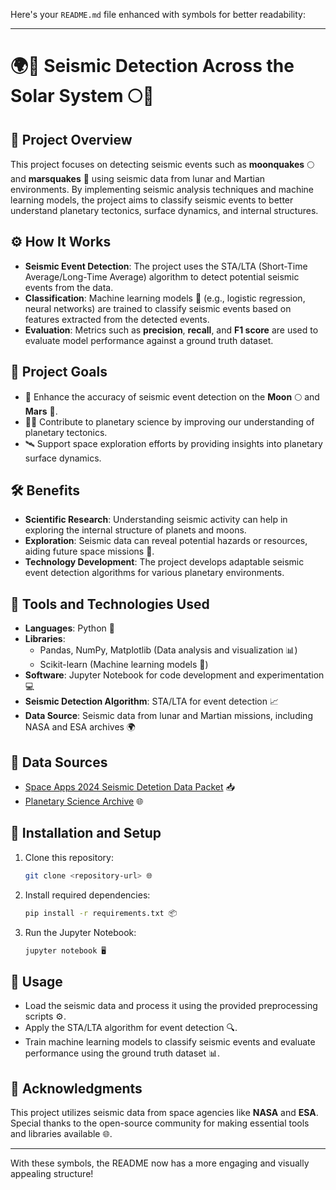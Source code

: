 Here's your `README.md` file enhanced with symbols for better readability:

---

# 🌍🚀 Seismic Detection Across the Solar System 🌕🔴

## 🌟 Project Overview

This project focuses on detecting seismic events such as **moonquakes** 🌕 and **marsquakes** 🔴 using seismic data from lunar and Martian environments. By implementing seismic analysis techniques and machine learning models, the project aims to classify seismic events to better understand planetary tectonics, surface dynamics, and internal structures.

## ⚙️ How It Works

- **Seismic Event Detection**: The project uses the STA/LTA (Short-Time Average/Long-Time Average) algorithm to detect potential seismic events from the data.
- **Classification**: Machine learning models 🧠 (e.g., logistic regression, neural networks) are trained to classify seismic events based on features extracted from the detected events.
- **Evaluation**: Metrics such as **precision**, **recall**, and **F1 score** are used to evaluate model performance against a ground truth dataset.

## 🎯 Project Goals

- 🚀 Enhance the accuracy of seismic event detection on the **Moon** 🌕 and **Mars** 🔴.
- 🧑‍🔬 Contribute to planetary science by improving our understanding of planetary tectonics.
- 🛰️ Support space exploration efforts by providing insights into planetary surface dynamics.

## 🛠️ Benefits

- **Scientific Research**: Understanding seismic activity can help in exploring the internal structure of planets and moons.
- **Exploration**: Seismic data can reveal potential hazards or resources, aiding future space missions 🌌.
- **Technology Development**: The project develops adaptable seismic event detection algorithms for various planetary environments.

## 🧰 Tools and Technologies Used

- **Languages**: Python 🐍
- **Libraries**:
  - Pandas, NumPy, Matplotlib (Data analysis and visualization 📊)
  - Scikit-learn (Machine learning models 🤖)
- **Software**: Jupyter Notebook for code development and experimentation 💻
- **Seismic Detection Algorithm**: STA/LTA for event detection 📈
- **Data Source**: Seismic data from lunar and Martian missions, including NASA and ESA archives 🌍

## 📂 Data Sources

- [Space Apps 2024 Seismic Detetion Data Packet](https://wufs.wustl.edu/SpaceApps/data/space_apps_2024_seismic_detection.zip) 📥
- [Planetary Science Archive](https://psa.esa.int/psa/#/pages/home) 🌐

## 🚀 Installation and Setup

1. Clone this repository:
    ```bash
    git clone <repository-url> 🌐
    ```
2. Install required dependencies:
    ```bash
    pip install -r requirements.txt 📦
    ```
3. Run the Jupyter Notebook:
    ```bash
    jupyter notebook 🖥️
    ```

## 📝 Usage

- Load the seismic data and process it using the provided preprocessing scripts ⚙️.
- Apply the STA/LTA algorithm for event detection 🔍.
- Train machine learning models to classify seismic events and evaluate performance using the ground truth dataset 📊.

## 🙏 Acknowledgments

This project utilizes seismic data from space agencies like **NASA** and **ESA**. Special thanks to the open-source community for making essential tools and libraries available 🌐.

---

With these symbols, the README now has a more engaging and visually appealing structure!
